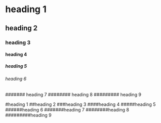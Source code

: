 # heading 1
## heading 2
### heading 3
#### heading 4
##### heading 5
###### heading 6
####### heading 7
######## heading 8
######### heading 9

#heading 1
##heading 2
###heading 3
####heading 4
#####heading 5
######heading 6
#######heading 7
########heading 8
#########heading 9
